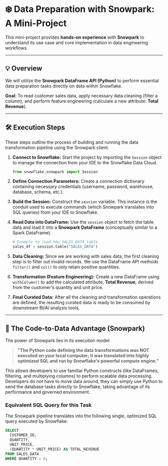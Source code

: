 # ❄️ Data Preparation with Snowpark: A Mini-Project

This mini-project provides **hands-on experience** with **Snowpark** to understand its use case and core implementation in data engineering workflows.

---

## 💡 Overview

We will utilize the **Snowpark DataFrame API (Python)** to perform essential data preparation tasks directly on data within Snowflake.

**Goal:** To read customer sales data, apply necessary data cleaning (filter a column), and perform feature engineering (calculate a new attribute: **Total Revenue**).

---

## 🛠️ Execution Steps

These steps outline the process of building and running the data transformation pipeline using the Snowpark client.

1.  **Connect to Snowflake:** Start the project by importing the `Session` object to manage the connection from your IDE to the Snowflake Data Cloud.
    ```python
    from snowflake.snowpark import Session
    ```

2.  **Define Connection Parameters:** Create a connection dictionary containing necessary credentials (username, password, warehouse, database, schema, etc.).

3.  **Build the Session:** Construct the `session` variable. This instance is the conduit used to execute commands (which Snowpark translates into SQL queries) from your IDE to Snowflake.

4.  **Read Data into DataFrame:** Use the `session` object to fetch the table data and load it into a **Snowpark DataFrame** (conceptually similar to a Spark DataFrame).
    ```python
    # Example to load the SALES_DATA table
    sales_df = session.table("SALES_DATA") 
    ```

5.  **Data Cleaning:** Since we are working with sales data, the first cleaning step is to filter out invalid records. We use the DataFrame API methods `filter()` and `col()` to only retain positive quantities.

6.  **Transformation (Feature Engineering):** Create a new DataFrame using `withColumn()` to add the calculated attribute, **Total Revenue**, derived from the customer's quantity and unit price.

7.  **Final Curated Data:** After all the cleaning and transformation operations are defined, the resulting curated data is ready to be consumed by downstream BI/AI analysis tools.

---

## 🚀 The Code-to-Data Advantage (Snowpark)

The power of Snowpark lies in its execution model:

> **"The Python code defining the data transformations was NOT executed on your local computer; it was translated into highly optimized SQL and run by Snowflake's powerful compute engine."**

This allows developers to use familiar Python constructs (like DataFrames, filtering, and multiplying columns) to perform scalable data processing. Developers do not have to move data around, they can simply use Python to send the database tasks directly to Snowflake, taking advantage of its performance and governed environment.

### Equivalent SQL Query for this Task

The Snowpark pipeline translates into the following single, optimized SQL query executed by Snowflake:

```sql
SELECT
  CUSTOMER_ID,
  QUANTITY,
  UNIT_PRICE,
  (QUANTITY * UNIT_PRICE) AS TOTAL_REVENUE
FROM SALES_DATA
WHERE QUANTITY > 0;
